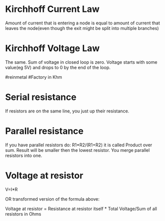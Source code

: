 # Kirchhoff Current Law

Amount of current that is entering a node is equal to amount of current that leaves the node(even though the exit might be split into multiple branches)

# Kirchhoff Voltage Law

The same. Sum of voltage in closed loop is zero. Voltage starts with some value(eg 5V) and drops to 0 by the end of the loop.

#reinmetal
#Factory in Khm

# Serial resistance

If resistors are on the same line, you just up their resistance.

# Parallel resistance

If you have parallel resistors do:
R1\*R2/(R1+R2)
it is called Product over sum.
Result will be smaller then the lowest resistor. You merge parallel resistors into one.

# Voltage at resistor
V=I*R

OR transformed version of the formula above:

Voltage at resistor = Resistance at resistor itself * Total Voltage/Sum of all resistors in Ohms
